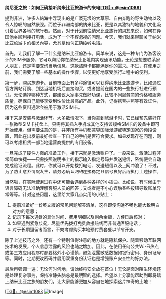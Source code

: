 **纳尼亚之旅：如何正确接听纳米比亚旅游卡的来电[[TG💪+ @esim1088](https://t.me/s/esim1088)]**

提到非洲，许多人脑海中浮现出的是广袤无垠的大草原、自由奔跑的野生动物以及令人惊叹的自然景观。而位于非洲南部的纳米比亚，更是以其独特的地貌和文化吸引着世界各地的旅行者。然而，对于计划前往纳米比亚旅行的朋友来说，如何在异国他乡顺利接打电话，成为了一个不容忽视的问题。今天，我们就来聊聊关于纳米比亚旅游卡的相关内容，尤其是如何正确接听电话。

首先，让我们了解一下什么是纳米比亚旅游卡。简单来说，这是一种专门为游客设计的SIM卡服务，它可以帮助你在纳米比亚境内实现通讯功能。无论是想要联系家人朋友，还是需要查询当地信息，这款旅游卡都能满足你的需求。不过，在使用之前，我们需要了解一些基本的操作步骤，以便更好地享受旅行过程中的便利。

第一步，购买旅游卡。目前市面上有多种途径可以获得纳米比亚旅游卡，比如通过官方网站订购、到达当地机场后直接购买，或者提前在国内的一些旅行社进行预订。无论选择哪种方式，都建议大家事先做好功课，比较不同服务商的价格和服务质量，确保自己能够享受到性价比最高的产品。此外，记得携带护照等有效证件，因为这些资料通常会被用于激活SIM卡。

接下来是安装与激活环节。大多数情况下，当你拿到旅游卡时，它已经预先装好在一张微型SIM卡托盘上。只需将其插入手机或其他支持该规格SIM卡的设备中即可开始使用。但需要注意的是，并非所有手机都兼容国际漫游或特定国家的频段设置，因此在出发前最好检查一下自己的手机是否符合要求。如果发现存在问题，则可以考虑租赁一部当地运营商提供的专用设备。

一旦完成了硬件方面的准备工作，接下来就是激活账户了。一般来说，激活过程非常简单快捷——只需按照说明书上的指示输入指定号码并发送短信，系统便会自动完成验证流程。此时，你就可以开始拨打电话、发送短信以及上网冲浪了！不过，为了防止意外情况发生，请务必确认网络连接稳定且信号良好后再执行上述操作。

当然啦，在实际使用过程中还可能会遇到各种各样的小插曲。比如说，有时候由于语言障碍无法准确理解客服人员的回答；又或者是不小心误触某些按钮导致账单异常等等。针对这些问题，这里给大家几点实用的小贴士：

1. 提前准备好一份英文版的常见问题解答清单，这样即便沟通不畅也能大致明白对方的意思；
2. 记录下每次通话的具体时间、费用明细以及剩余余额，方便日后核对；
3. 如果遇到紧急状况，尽量优先拨打免费救援热线而非普通客服电话；
4. 对于长期逗留者而言，不妨考虑购买本地预付费套餐以节省开支。

除了上述技巧之外，还有一个特别值得注意的地方就是隐私保护。随着移动互联网技术的发展，个人信息泄露的风险也随之增加。因此，在使用任何公共Wi-Fi热点或第三方应用程序时都要格外小心谨慎，避免泄露敏感数据如银行密码、身份证号等。同时，定期更改密码并启用双重身份认证也是增强账户安全性的好办法。

最后再强调一遍：无论何时何地，请始终将安全放在首位！无论是面对陌生环境还是处理复杂事务，保持冷静头脑总是最明智的选择。希望以上分享能帮助到即将踏上纳米比亚之旅的朋友们，让大家能够更加从容自在地探索这片神奇的土地！

[[TG💪+ @esim1088](https://t.me/s/esim1088) ![Image](https://i.postimg.cc/4NQfJmqS/Snipaste-2025-05-13-00-14-12.png)]